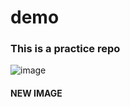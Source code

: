 # demo
### This is a practice repo
![image](https://github.com/user-attachments/assets/4759c4b1-b6c8-437c-a367-8ba8b5873cc8)

#### NEW IMAGE


